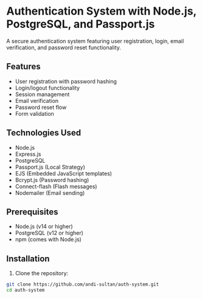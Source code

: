 # Authentication System with Node.js, PostgreSQL, and Passport.js

A secure authentication system featuring user registration, login, email verification, and password reset functionality.

## Features

- User registration with password hashing
- Login/logout functionality
- Session management
- Email verification
- Password reset flow
- Form validation

## Technologies Used

- Node.js
- Express.js
- PostgreSQL
- Passport.js (Local Strategy)
- EJS (Embedded JavaScript templates)
- Bcrypt.js (Password hashing)
- Connect-flash (Flash messages)
- Nodemailer (Email sending)

## Prerequisites

- Node.js (v14 or higher)
- PostgreSQL (v12 or higher)
- npm (comes with Node.js)

## Installation

1. Clone the repository:
```bash
git clone https://github.com/andi-sultan/auth-system.git
cd auth-system
